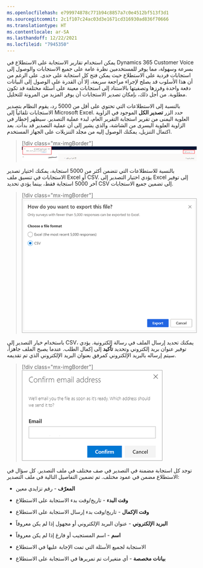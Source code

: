 ```yaml
---
ms.openlocfilehash: e799974878c771b94c8857a7c0e4512bf513f3d1
ms.sourcegitcommit: 2c1f107c24ac03d3e1671cd316930ad836f70666
ms.translationtype: HT
ms.contentlocale: ar-SA
ms.lasthandoff: 12/22/2021
ms.locfileid: "7945350"
---
```

يمكن استخدام تقارير الاستجابة على الاستطلاع في Dynamics 365 Customer Voice بسرعة وسهولة، مما يوفر للمستخدمين نظرة عامة على جميع الاستجابات والوصول إلى استجابات فردية على الاستطلاع حيث يمكن فتح كل استجابة على حدى. على الرغم من أن هذا الأسلوب قد يصلح لإجراء مراجعة سريعة، إلا أن القدرة على الوصول إلى البيانات دفعة واحدة وفرزها وتصفيتها بالاستناد إلى استجابات معينة على أسئلة مختلفة قد تكون مطلوبة.
من أجل ذلك، بإمكان تصدير الاستجابات أن يوفر المزيد من المرونة للتحليل.

بالنسبة إلى الاستطلاعات التي تحتوي على أقل من 5000 رد، يقوم النظام بتصدير الاستجابات تلقائياً إلى Microsoft Excel.
حدد الزر **تصدير الكل** الموجود في الزاوية العلوية اليمنى من تقرير استجابة التقرير العام، لبدء عملية التصدير. سيظهر إخطار في الزاوية العلوية اليسرى من الشاشة، والذي يشير إلى أن عملية التصدير قد بدأت.
بعد اكتمال التنزيل، يمكنك الوصول إليه من مجلد التنزيلات على الجهاز المستخدم.

> [!div class="mx-imgBorder"]
> [![لقطة شاشة لتقرير الاستجابة على الاستطلاع والتي تظهر تمييز الزر "تصدير الكل".](../media/export-survey-report.png)](../media/export-survey-report.png#lightbox)

بالنسبة للاستطلاعات التي تتضمن أكثر من 5000 استجابة، يمكنك اختيار تصدير الاستجابات في تنسيق ملف Excel أو CSV. يؤدي اختيار التصدير إلى Excel إلى توفير آخر 5000 استجابة فقط، بينما يؤدي تحديد CSV إلى تضمين جميع الاستجابات.

> [!div class="mx-imgBorder"]
> [![لقطة شاشة تظهر مطالبة لتحديد تنسيق ملف Excel أو CSV للتصدير.](../media/export-csv.png)](../media/export-csv.png#lightbox)

باستخدام خيار التصدير إلى CSV، يمكنك تحديد إرسال الملف في رسالة إلكترونية. يؤدي توفير عنوان بريد إلكتروني وتحديد **تأكيد** إلى إكمال الطلب. عندما يصبح الملف جاهزاً، سيتم إرساله بالبريد الإلكتروني كمرفق بعنوان البريد الإلكتروني الذي تم تقديمه.

> [!div class="mx-imgBorder"]
> [![لقطة شاشة تظهر مربع الحوار تأكيد عنوان البريد الكتروني، حيث يمكن للمستخدم إضافة عنوان بريد الكتروني لإرسال ملف تصدير إليه.](../media/confirm-email-address.png)](../media/confirm-email-address.png#lightbox)

توجد كل استجابة مضمنة في التصدير في صف مختلف في ملف التصدير. كل سؤال في الاستطلاع مضمن في عمود مختلف. تم تضمين التفاصيل التالية في ملف التصدير:

- **المعرّف** - رقم تزايدي معين

- **وقت البدء** - تاريخ/وقت بدء الاستجابة على الاستطلاع

- **وقت الإكمال** - تاريخ/وقت بدء إرسال الاستجابة على الاستطلاع

- **البريد الإلكتروني** - عنوان البريد الإلكتروني أو مجهول إذا لم يكن معروفاً

- **اسم** - اسم المستجيب أو فارغ إذا لم يكن معروفاً

- الاستجابة لجميع الأسئلة التي تمت الإجابة عليها في الاستطلاع

- **بيانات مخصصة** - أي متغيرات تم تمريرها في الاستجابة على الاستطلاع

